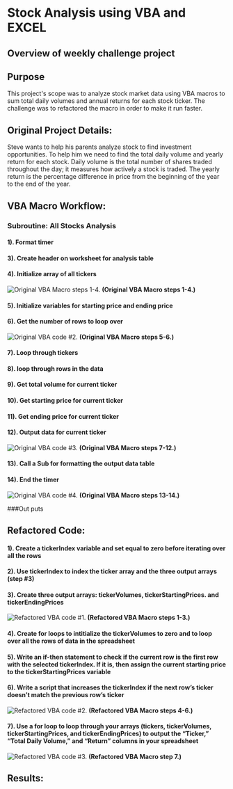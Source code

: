 # Stock Analysis using VBA and EXCEL

## Overview of weekly challenge project

## Purpose

This project's scope was to analyze stock market data using VBA macros to sum total daily volumes and annual returns for each stock ticker. The challenge was to refactored the macro in order to make it run faster. 


## Original Project Details:

Steve wants to help his parents analyze stock to find investment opportunities. To help him we need to find the total daily volume and yearly return for each stock. Daily volume is the total number of shares traded throughout the day; it measures how actively a stock is traded. The yearly return is the percentage difference in price from the beginning of the year to the end of the year. 



## VBA Macro Workflow:
### Subroutine: All Stocks Analysis 
#### 1). Format timer
#### 3). Create header on worksheet for analysis table
#### 4). Initialize array of all tickers


![Original VBA Macro steps 1-4.](https://github.com/ClayMack/Stock-Analysis/blob/master/Resources/Original%20Code%201.png "VBA code.")
__(Original VBA Macro steps 1-4.)__

#### 5). Initialize variables for starting price and ending price
#### 6). Get the number of rows to loop over

![Original VBA code #2.](https://github.com/ClayMack/Stock-Analysis/blob/master/Resources/Original%20Code%202.png "VBA code.")
__(Original VBA Macro steps 5-6.)__


#### 7). Loop through tickers
#### 8). loop through rows in the data
#### 9). Get total volume for current ticker
#### 10). Get starting price for current ticker
#### 11). Get ending price for current ticker
#### 12). Output data for current ticker


![Original VBA code #3.](https://github.com/ClayMack/Stock-Analysis/blob/master/Resources/Original%20Code%203.png "VBA code.")
__(Original VBA Macro steps 7-12.)__


#### 13). Call a Sub for formatting the output data table
#### 14). End the timer


![Original VBA code #4.](https://github.com/ClayMack/Stock-Analysis/blob/master/Resources/Original%20Code%204.png "VBA code.")
__(Original VBA Macro steps 13-14.)__

###Out puts





## Refactored Code:

#### 1). Create a tickerIndex variable and set equal to zero before iterating over all the rows
#### 2). Use tickerIndex to index the ticker array and the three output arrays (step #3)
#### 3). Create three output arrays: tickerVolumes, tickerStartingPrices. and tickerEndingPrices

![Refactored VBA code #1.](https://github.com/ClayMack/Stock-Analysis/blob/master/Resources/Refractored%20Code%20%231.png "VBA code.")
__(Refactored VBA Macro steps 1-3.)__


#### 4). Create for loops to intitialize the tickerVolumes to zero and to loop over all the rows of data in the spreadsheet
#### 5). Write an if-then statement to check if the current row is the first row with the selected tickerIndex. If it is, then assign the current starting price to the tickerStartingPrices variable
#### 6). Write a script that increases the tickerIndex if the next row’s ticker doesn’t match the previous row’s ticker

![Refactored VBA code #2.](https://github.com/ClayMack/Stock-Analysis/blob/master/Resources/Refractored%20Code%20%232.png "VBA code.")
__(Refactored VBA Macro steps 4-6.)__


#### 7). Use a for loop to loop through your arrays (tickers, tickerVolumes, tickerStartingPrices, and tickerEndingPrices) to output the “Ticker,” “Total Daily Volume,” and “Return” columns in your spreadsheet


![Refactored VBA code #3.](https://github.com/ClayMack/Stock-Analysis/blob/master/Resources/Refractored%20Code%20%233.png "VBA code.")
__(Refactored VBA Macro step 7.)__




## Results: 






















